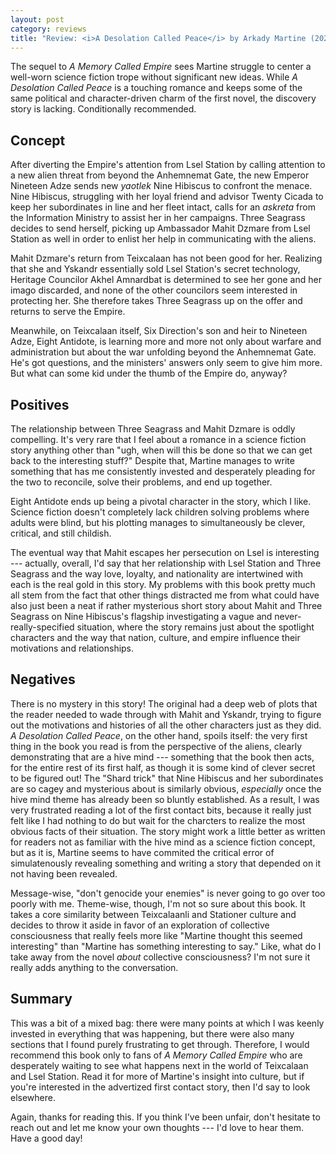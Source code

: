 ```yaml
---
layout: post
category: reviews
title: "Review: <i>A Desolation Called Peace</i> by Arkady Martine (2021)"
---
```


The sequel to *A Memory Called Empire* sees Martine struggle to center a well-worn science fiction trope without significant new ideas. While *A Desolation Called Peace* is a touching romance and keeps some of the same political and character-driven charm of the first novel, the discovery story is lacking. Conditionally recommended.

## Concept

After diverting the Empire's attention from Lsel Station by calling attention to a new alien threat from beyond the Anhemnemat Gate, the new Emperor Nineteen Adze sends new *yaotlek* Nine Hibiscus to confront the menace. Nine Hibiscus, struggling with her loyal friend and advisor Twenty Cicada to keep her subordinates in line and her fleet intact, calls for an *askreta* from the Information Ministry to assist her in her campaigns. Three Seagrass decides to send herself, picking up Ambassador Mahit Dzmare from Lsel Station as well in order to enlist her help in communicating with the aliens.

Mahit Dzmare's return from Teixcalaan has not been good for her. Realizing that she and Yskandr essentially sold Lsel Station's secret technology, Heritage Councilor Akhel Amnardbat is determined to see her gone and her imago discarded, and none of the other councilors seem interested in protecting her. She therefore takes Three Seagrass up on the offer and returns to serve the Empire.

Meanwhile, on Teixcalaan itself, Six Direction's son and heir to Nineteen Adze, Eight Antidote, is learning more and more not only about warfare and administration but about the war unfolding beyond the Anhemnemat Gate. He's got questions, and the ministers' answers only seem to give him more. But what can some kid under the thumb of the Empire do, anyway?

## Positives

The relationship between Three Seagrass and Mahit Dzmare is oddly compelling. It's very rare that I feel about a romance in a science fiction story anything other than "ugh, when will this be done so that we can get back to the interesting stuff?" Despite that, Martine manages to write something that has me consistently invested and desperately pleading for the two to reconcile, solve their problems, and end up together.

Eight Antidote ends up being a pivotal character in the story, which I like. Science fiction doesn't completely lack children solving problems where adults were blind, but his plotting manages to simultaneously be clever, critical, and still childish.

The eventual way that Mahit escapes her persecution on Lsel is interesting --- actually, overall, I'd say that her relationship with Lsel Station and Three Seagrass and the way love, loyalty, and nationality are intertwined with each is the real gold in this story. My problems with this book pretty much all stem from the fact that other things distracted me from what could have also just been a neat if rather mysterious short story about Mahit and Three Seagrass on Nine Hibiscus's flagship investigating a vague and never-really-specified situation, where the story remains just about the spotlight characters and the way that nation, culture, and empire influence their motivations and relationships.

## Negatives

There is no mystery in this story! The original had a deep web of plots that the reader needed to wade through with Mahit and Yskandr, trying to figure out the motivations and histories of all the other characters just as they did. *A Desolation Called Peace*, on the other hand, spoils itself: the very first thing in the book you read is from the perspective of the aliens, clearly demonstrating that are a hive mind --- something that the book then acts, for the entire rest of its first half, as though it is some kind of clever secret to be figured out! The "Shard trick" that Nine Hibiscus and her subordinates are so cagey and mysterious about is similarly obvious, *especially* once the hive mind theme has already been so bluntly established. As a result, I was very frustrated reading a lot of the first contact bits, because it really just felt like I had nothing to do but wait for the charcters to realize the most obvious facts of their situation. The story might work a little better as written for readers not as familiar with the hive mind as a science fiction concept, but as it is, Martine seems to have commited the critical error of simulatenously revealing something and writing a story that depended on it not having been revealed.

Message-wise, "don't genocide your enemies" is never going to go over too poorly with me. Theme-wise, though, I'm not so sure about this book. It takes a core similarity between Teixcalaanli and Stationer culture and decides to throw it aside in favor of an exploration of collective consciousness that really feels more like "Martine thought this seemed interesting" than "Martine has something interesting to say." Like, what do I take away from the novel *about* collective consciousness? I'm not sure it really adds anything to the conversation.

## Summary

This was a bit of a mixed bag: there were many points at which I was keenly invested in everything that was happening, but there were also many sections that I found purely frustrating to get through. Therefore, I would recommend this book only to fans of *A Memory Called Empire* who are desperately waiting to see what happens next in the world of Teixcalaan and Lsel Station. Read it for more of Martine's insight into culture, but if you're interested in the advertized first contact story, then I'd say to look elsewhere.

Again, thanks for reading this. If you think I've been unfair, don't hesitate to reach out and let me know your own thoughts --- I'd love to hear them. Have a good day!
